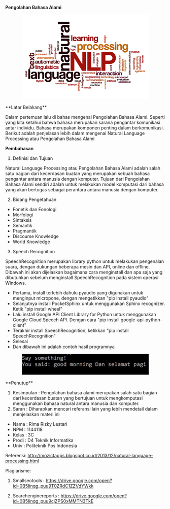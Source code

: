 **Pengolahan Bahasa Alami**
<p align="center">
  <img src="https://github.com/D4TI3C/Rima-Rizky-Lestari-1144118/blob/master/img/5.jpg" width="400px">
</p>
**Latar Belakang**

Dalam pertemuan lalu di bahas mengenai Pengolahan Bahasa Alami. Seperti yang kita ketahui bahwa bahasa merupakan sarana pengantar komunikasi antar individu. Bahasa merupakan komponen penting dalam berkomunikasi. Berikut adalah penjelasan lebih dalam mengenai Natural Language Processing atau Pengolahan Bahasa Alami

**Pembahasan**

1. Definisi dan Tujuan

Natural Language Processing atau Pengolahan Bahasa Alami adalah salah satu bagian dari kecerdasan buatan yang merupakan sebuah bahasa pengantar antara manusia dengan komputer. Tujuan dari Pengolahan Bahasa Alami sendiri adalah untuk melakukan model komputasi dari bahasa yang akan bertugas sebagai perantara antara manusia dengan komputer.

2. Bidang Pengetahuan

- Fonetik dan Fonologi
- Morfologi
- Sintaksis
- Semantik
- Pragmantik
- Discourse Knowledge
- World Knowledge

3. Speech Recognition

SpeechRecognition merupakan library python untuk melakukan pengenalan suara, dengan dukungan beberapa mesin dan API, online dan offline. Dibawah ini akan dijelaskan bagaimana cara menginstall dan apa saja yang dibutuhkan sebelum menginstall SpeechRecognition pada sistem operasi Windows.

- Pertama, install terlebih dahulu pyaudio yang digunakan untuk menginput micropone, dengan mengetikkan &quot;pip install pyaudio&quot;
- Selanjutnya install  PocketSphinx untuk menggunakan Sphinx recognizer. Ketik &quot;pip install wheel&quot;
- Lalu install  Google API Client Library for Python untuk menggunakan Google Cloud Speech API. Dengan cara &quot;pip install google-api-python-client&quot;
- Terakhir install SpeechRecognition, ketikkan &quot;pip install SpeechRecognition&quot;
- Selesai 
- Dan dibawah ini adalah contoh hasil programnya
<p align="center">
  <img src="https://github.com/D4TI3C/Rima-Rizky-Lestari-1144118/blob/master/img/5-1.jpg" width="400px">
</p>
**Penutup**

1. Kesimpulan : Pengolahan bahasa alami merupakan salah satu bagian dari kecerdasan buatan yang bertujuan untuk mengkomputasi menggunakan bahasa natural antara manusia dan komputer.
2. Saran : Diharapkan mencari referansi lain yang lebih mendetail dalam menjelaskan materi ini

- Nama	: Rima Rizky Lestari
- NPM	: 1144118
- Kelas	: 3C
- Prodi	: D4 Teknik Informatika
- Univ	: Politeknik Pos Indonesia

Referensi: http://mozictapps.blogspot.co.id/2013/12/natural-language-processing.html

Plagiarisme:

1. Smallseotools : https://drive.google.com/open?id=0B5Iinqg_puu9T0ZRdC1ZZVdYWkk

2. Searchenginereports : https://drive.google.com/open?id=0B5Iinqg_puu9cjZPS0xMMTN3TkE

